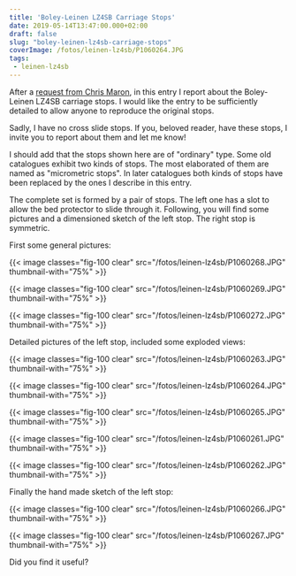 ```yaml
---
title: 'Boley-Leinen LZ4SB Carriage Stops'
date: 2019-05-14T13:47:00.000+02:00
draft: false
slug: "boley-leinen-lz4sb-carriage-stops"
coverImage: /fotos/leinen-lz4sb/P1060264.JPG
tags:
 - leinen-lz4sb
---
```



After a [request from Chris
Maron](https://fusta-i-ferro.blogspot.com/2013/09/the-boley-leinen-lz4-is-ready.html?showComment=1556275452066#c874147789862261279),
in this entry I report about the Boley-Leinen LZ4SB carriage stops. I
would like the entry to be sufficiently detailed to allow anyone to
reproduce the original stops.
  
Sadly, I have no cross slide stops. If you, beloved reader, have these
stops, I invite you to report about them and let me know!
  
I should add that the stops shown here are of "ordinary" type. Some
old catalogues exhibit two kinds of stops. The most elaborated of them
are named as "micrometric stops". In later catalogues both kinds of
stops have been replaced by the ones I describe in this entry.
  
The complete set is formed by a pair of stops. The left one has a slot
to allow the bed protector to slide through it. Following, you will
find some pictures and a dimensioned sketch of the left stop. The
right stop is symmetric.
  
First some general pictures:  
  


{{< image classes="fig-100 clear"  src="/fotos/leinen-lz4sb/P1060268.JPG" thumbnail-with="75%" >}}

  


{{< image classes="fig-100 clear"  src="/fotos/leinen-lz4sb/P1060269.JPG" thumbnail-with="75%" >}}

  


{{< image classes="fig-100 clear"  src="/fotos/leinen-lz4sb/P1060272.JPG" thumbnail-with="75%" >}}

  
  
Detailed pictures of the left stop, included some exploded views:  
  


{{< image classes="fig-100 clear"  src="/fotos/leinen-lz4sb/P1060263.JPG" thumbnail-with="75%" >}}

  


{{< image classes="fig-100 clear"  src="/fotos/leinen-lz4sb/P1060264.JPG" thumbnail-with="75%" >}}

  


{{< image classes="fig-100 clear"  src="/fotos/leinen-lz4sb/P1060265.JPG" thumbnail-with="75%" >}}

{{< image classes="fig-100 clear"  src="/fotos/leinen-lz4sb/P1060261.JPG" thumbnail-with="75%" >}}

  


{{< image classes="fig-100 clear"  src="/fotos/leinen-lz4sb/P1060262.JPG" thumbnail-with="75%" >}}

  
  
  
  
  
Finally the hand made sketch of the left stop:  
  


{{< image classes="fig-100 clear"  src="/fotos/leinen-lz4sb/P1060266.JPG" thumbnail-with="75%" >}}

  


{{< image classes="fig-100 clear"  src="/fotos/leinen-lz4sb/P1060267.JPG" thumbnail-with="75%" >}}

  
Did you find it useful?
